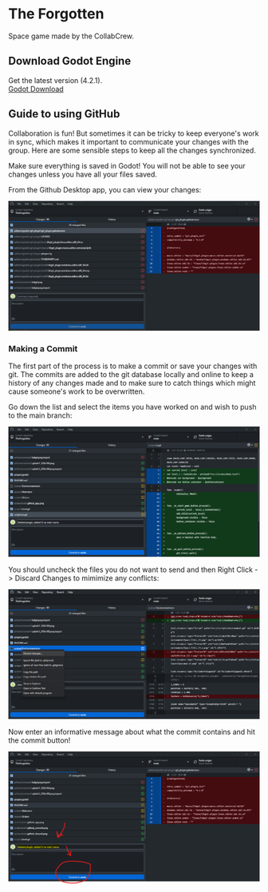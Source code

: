 # The Forgotten

Space game made by the CollabCrew.

## Download Godot Engine

Get the latest version (4.2.1).  
[Godot Download](https://godotengine.org/)


## Guide to using GitHub

Collaboration is fun! But sometimes it can be tricky to keep everyone's work in sync, which makes it important to communicate your changes with the group. Here are some sensible steps to keep all the changes synchronized.

Make sure everything is saved in Godot! You will not be able to see your changes unless you have all your files saved.

From the Github Desktop app, you can view your changes:

![Github Desktop](screenshots/github_app.png)

### Making a Commit

The first part of the process is to make a commit or save your changes with git. The commits are added to the git database locally and online to keep a history of any changes made and to make sure to catch things which might cause someone's work to be overwritten.

Go down the list and select the items you have worked on and wish to push to the main branch:

![Commit](screenshots/github_commit.png)

You should uncheck the files you do not want to send and then Right Click -> Discard Changes to mimimize any conflicts:

![Discard Changes](screenshots/github_discard.png)

Now enter an informative message about what the commit contains and hit the commit button!

![Finalize Commit](screenshots/github_commit_finalize.png)